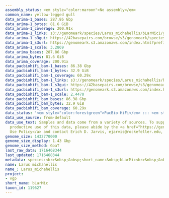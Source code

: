 ```yaml
---
assembly_status: <em style="color:maroon">No assembly</em>
common_name: yellow-legged gull
data_arima-1_bases: 287.86 Gbp
data_arima-1_bytes: 81.6 GiB
data_arima-1_coverage: 200.91x
data_arima-1_links: s3://genomeark/species/Larus_michahellis/bLarMic1/genomic_data/arima/<br>
data_arima-1_s3gui: https://42basepairs.com/browse/s3/genomeark/species/Larus_michahellis/bLarMic1/genomic_data/arima/
data_arima-1_s3url: https://genomeark.s3.amazonaws.com/index.html?prefix=species/Larus_michahellis/bLarMic1/genomic_data/arima/
data_arima-1_scale: 3.2869
data_arima_bases: 287.86 Gbp
data_arima_bytes: 81.6 GiB
data_arima_coverage: 200.91x
data_pacbiohifi_bam-1_bases: 86.38 Gbp
data_pacbiohifi_bam-1_bytes: 32.9 GiB
data_pacbiohifi_bam-1_coverage: 60.29x
data_pacbiohifi_bam-1_links: s3://genomeark/species/Larus_michahellis/bLarMic1/genomic_data/pacbio_hifi/<br>
data_pacbiohifi_bam-1_s3gui: https://42basepairs.com/browse/s3/genomeark/species/Larus_michahellis/bLarMic1/genomic_data/pacbio_hifi/
data_pacbiohifi_bam-1_s3url: https://genomeark.s3.amazonaws.com/index.html?prefix=species/Larus_michahellis/bLarMic1/genomic_data/pacbio_hifi/
data_pacbiohifi_bam-1_scale: 2.4470
data_pacbiohifi_bam_bases: 86.38 Gbp
data_pacbiohifi_bam_bytes: 32.9 GiB
data_pacbiohifi_bam_coverage: 60.29x
data_status: '<em style="color:forestgreen">PacBio HiFi</em> ::: <em style="color:forestgreen">Arima</em>'
data_use_source: from-default
data_use_text: Samples and data come from a variety of sources. To support fair and
  productive use of this data, please abide by the <a href="https://genome10k.soe.ucsc.edu/data-use-policies/">Data
  Use Policy</a> and contact Erich D. Jarvis, ejarvis@rockefeller.edu, with any questions.
genome_size: 1432770000
genome_size_display: 1.43 Gbp
genome_size_method: GoaT
last_raw_data: 1716468344
last_updated: 1716468344
metadata: species:<br>&nbsp;&nbsp;short_name:&nbsp;bLarMic<br>&nbsp;&nbsp;name:&nbsp;Larus&nbsp;michahellis<br>&nbsp;&nbsp;taxon_id:&nbsp;119627<br>&nbsp;&nbsp;common_name:&nbsp;yellow-legged&nbsp;gull<br>&nbsp;&nbsp;order:<br>&nbsp;&nbsp;&nbsp;&nbsp;name:&nbsp;Charadriiformes<br>&nbsp;&nbsp;family:<br>&nbsp;&nbsp;&nbsp;&nbsp;name:&nbsp;Laridae<br>&nbsp;&nbsp;individuals:<br>&nbsp;&nbsp;&nbsp;&nbsp;-&nbsp;short_name:&nbsp;bLarMic1<br>&nbsp;&nbsp;&nbsp;&nbsp;&nbsp;&nbsp;biosample_id:&nbsp;SAMEA114211328<br>&nbsp;&nbsp;&nbsp;&nbsp;&nbsp;&nbsp;sex:&nbsp;female<br>&nbsp;&nbsp;genome_size:&nbsp;1432770000<br>&nbsp;&nbsp;genome_size_method:&nbsp;GoaT<br>&nbsp;&nbsp;project:&nbsp;[&nbsp;vgp&nbsp;]<br>
name: Larus michahellis
name_: Larus_michahellis
project:
- vgp
short_name: bLarMic
taxon_id: 119627
---
```

